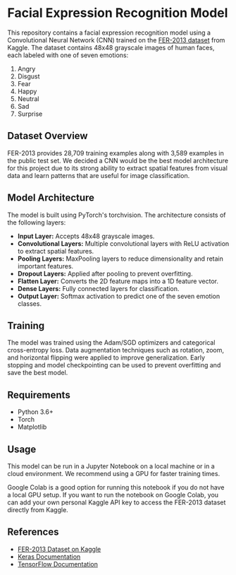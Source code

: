 # Facial Expression Recognition Model
This repository contains a  facial expression recognition model using a Convolutional Neural Network (CNN) trained on the [FER-2013 dataset](https://www.kaggle.com/datasets/msambare/fer2013) from Kaggle. The dataset contains 48x48 grayscale images of human faces, each labeled with one of seven emotions: 
1. Angry
2. Disgust
3. Fear
4. Happy
5. Neutral
6. Sad
7. Surprise

## Dataset Overview
FER-2013 provides 28,709 training examples along with 3,589 examples in the public test set. We decided a CNN would be the best model architecture for this project due to its strong ability to extract spatial features from visual data and learn patterns that are useful for image classification.

## Model Architecture

The model is built using PyTorch's torchvision. The architecture consists of the following layers:

- **Input Layer:** Accepts 48x48 grayscale images.
- **Convolutional Layers:** Multiple convolutional layers with ReLU activation to extract spatial features.
- **Pooling Layers:** MaxPooling layers to reduce dimensionality and retain important features.
- **Dropout Layers:** Applied after pooling to prevent overfitting.
- **Flatten Layer:** Converts the 2D feature maps into a 1D feature vector.
- **Dense Layers:** Fully connected layers for classification.
- **Output Layer:** Softmax activation to predict one of the seven emotion classes.

## Training

The model was trained using the Adam/SGD optimizers and categorical cross-entropy loss. Data augmentation techniques such as rotation, zoom, and horizontal flipping were applied to improve generalization. Early stopping and model checkpointing can be used to prevent overfitting and save the best model.

## Requirements
- Python 3.6+
- Torch
- Matplotlib

## Usage

This model can be run in a Jupyter Notebook on a local machine or in a cloud environment. We recommend using a GPU for faster training times. 

Google Colab is a good option for running this notebook if you do not have a local GPU setup. If you want to run the notebook on Google Colab, you can add your own personal Kaggle API key to access the FER-2013 dataset directly from Kaggle.

## References

- [FER-2013 Dataset on Kaggle](https://www.kaggle.com/datasets/msambare/fer2013)
- [Keras Documentation](https://keras.io/)
- [TensorFlow Documentation](https://www.tensorflow.org/)
